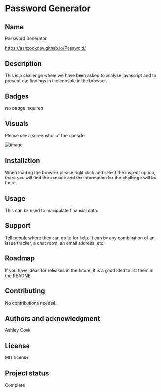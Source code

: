 # Password Generator


## Name
Password Generator 

https://ashcookdev.github.io/Password/

## Description
This is a challenge where we have been asked to analyse  javascript and to present our findings in the console in the browser.

## Badges
No badge required

## Visuals
Please see a screenshot of the console

![image](https://user-images.githubusercontent.com/117311931/211580994-76711228-036e-4078-bbc1-343fcd511367.png)

## Installation
When loading the browser please right click and select the inspect option, there you will find the console and the information for the challenge will be there.

## Usage
This can be used to manipulate financial data.

## Support
Tell people where they can go to for help. It can be any combination of an issue tracker, a chat room, an email address, etc.

## Roadmap
If you have ideas for releases in the future, it is a good idea to list them in the README.

## Contributing
No contributions needed.

## Authors and acknowledgment
Ashley Cook

## License
MIT license 

## Project status
Complete
